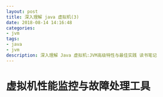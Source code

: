 ```yaml
---
layout: post
title: 深入理解 java 虚拟机(3)
date: 2018-08-14 14:16:48
categories: 
- jvm
tags:
- java
- jvm
description: 深入理解 Java 虚拟机:JVM高级特性与最佳实践 读书笔记
---
```

# 虚拟机性能监控与故障处理工具